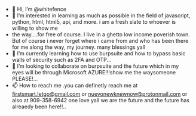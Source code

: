 - 👋 Hi, I’m @whitefence
- 👀 I’m interested in learning as much as possible in the field of javascript, python, html, html5, api, and more. i am a fresh slate to whoever is willing to show me
- the way....for free of  course. I live in a ghetto low income poverish town. But of course i never forget where i came from and who has been there for me along the way, my journey. many blessings yall
- 🌱 I’m currently learning how to use burpsuite and how to bypass basic walls of security such as 2FA and OTP...
- 💞️ I’m looking to collaborate on burpsuite and the future which in my eyes will be through Microsoft AZURE!!!show me the waysomeone PLEASE!...
- 📫 How to reach me .you can definetly reach me at firstsmart.letgo@gmail.com or nuevonewknewnow@protonmail.com or also at 909-358-6942 one love yall we are the future and the future has alreaedy been here!!..

<!---
whitefence/whitefence is a ✨ special ✨ repository because its `README.md` (this file) appears on your GitHub profile.
You can click the Preview link to take a look at your changes.
--->
